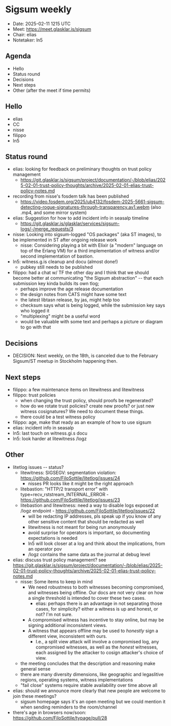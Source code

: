 # Sigsum weekly

  - Date: 2025-02-11 1215 UTC
  - Meet: https://meet.glasklar.is/sigsum
  - Chair: elias
  - Notetaker: ln5

## Agenda

  - Hello
  - Status round
  - Decisions
  - Next steps
  - Other (after the meet if time permits)

## Hello

  - elias
  - CC
  - nisse
  - filippo
  - ln5

## Status round

  - elias: looking for feedback on preliminary thoughts on trust policy management
    - https://git.glasklar.is/sigsum/project/documentation/-/blob/elias/2025-02-01-trust-policy-thoughts/archive/2025-02-01-elias-trust-policy-notes.md
  - recording from nisse's fosdem talk has been published
	  - https://video.fosdem.org/2025/ub4132/fosdem-2025-5661-sigsum-detecting-rogue-signatures-through-transparency.av1.webm (also .mp4, and some mirror system)
  - elias: Suggestion for how to add incident info in seasalp timeline
    - https://git.glasklar.is/glasklar/services/sigsum-logs/-/merge_requests/3
  - nisse: Looking into sigsum-logged "OS packages" (aka ST images),
    to be implemented in ST after ongoing release work
	- nisse: Considering playing a bit with Elixir (a "modern"
      language on top of the Erlang VM) for a third implementation of
      witness and/or second implementation of bastion.
  - ln5: witness.g.is cleanup and docu (almost done!)
     - pubkey still needs to be published
  - filippo: had a chat w/ TF the other day and I think that we should
    become better at communicating "the Sigsum abstraction" -- that
    each submission key kinda builds its own tlog; 
	- perhaps improve the age release documentation
    - the design notes from CATS might have some text
    - the latest libtasn release, by jas, might help too
    - checksum says what is being logged, while the submission key says who logged it
    - "multiplexing" might be a useful word
    - would be valuable with some text and perhaps a picture or diagram to go with that

## Decisions

  - DECISION: Next weekly, on the 18th, is canceled due to the
    February Sigsum/ST meetup in Stockholm happening then.

## Next steps

  - filippo: a few maintenance items on litewitness and litewitness
  - filippo: trust policies
    - when changing the trust policy, should proofs be regenerated?
    - how do we rotate trust policies? create new proofs? or just new
      witness cosignatures? We need to document these things.
    - there could be a test witness policy
  - filippo: age, make that ready as an example of how to use sigsum
  - elias: incident info in seasalp
  - ln5: last touch on witness.gi.s docu
  - ln5: look harder at litewitness /logz

## Other

  - litetlog issues -- status?
     - litewitness: SIGSEGV: segmentation violation: https://github.com/FiloSottile/litetlog/issues/24
       - nisses PR looks like it might be the right approach
     - litebastion: "HTTP/2 transport error" with type=recv_rststream_INTERNAL_ERROR - https://github.com/FiloSottile/litetlog/issues/23
     - litebastion and litewitness: need a way to disable logs exposed at /logz endpoint - https://github.com/FiloSottile/litetlog/issues/22
       - will be redacting IP addresses, pls speak up if you know of any other sensitive content that should be redacted as well
       - litewitness is not meant for being run anonymously
       - avoid surprise for operators is important, so documenting expectations is needed
       - ln5 will look closer at a log and think about the implications, from an operator pov
       - /logz contains the same data as the journal at debug level
  - elias: discuss trust policy management? see https://git.glasklar.is/sigsum/project/documentation/-/blob/elias/2025-02-01-trust-policy-thoughts/archive/2025-02-01-elias-trust-policy-notes.md
	  - nisse: Some items to keep in mind
	    - We need robustness to both witnesses becoming compromised, and witnesses being offline. Our docs are not very clear on how a single threshold is intended to cover these two cases.
		  - elias: perhaps there is an advantage in not separating those cases, for simplicity? either a witness is up and honest, or not? I'm not sure.
		- A compromised witness has incentive to stay online, but may be signing additional inconsistent views.
		- A witness that appears offline may be used to *honestly* sign a different view, inconsistent with ours. 
		  - I.e., a split view attack will involve a compromised log, any compromised witnesses, as well as the *honest* witnesses, each assigned by the attacker to cosign attacker's choice of view.
    - the meeting concludes that the description and reasoning make general sense
    - there are many diversity dimensions, like geographic and legaslitive regions, operating systems, witness implementations
    - "fail close" systems require stable availability over time above all
  - elias: should we announce more clearly that new people are welcome to join these meetings?
    - sigsum homepage says it's an open meeting but we could mention it when sending reminders to the room/channel
  - there's age in browsers now/soon: https://github.com/FiloSottile/typage/pull/28
